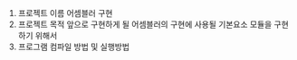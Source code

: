 1. 프로젝트 이름
어셈블러 구현
2. 프로젝트 목적
앞으로 구현하게 될 어셈블러의 구현에 사용될 기본요소 모듈을 구현하기 위해서
3. 프로그램 컴파일 방법 및 실행방법



   
